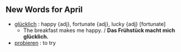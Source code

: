 ## New Words for April

- [glücklich](http://www.dict.cc/?s=gl%C3%BCcklich) : happy {adj}, fortunate {adj}, lucky {adj} [fortunate]
  - The breakfast makes me happy. / **Das Frühstück macht mich glücklich.**
- [probieren](http://www.dict.cc/?s=probieren) : to try

